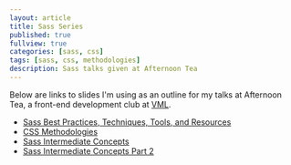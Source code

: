 ```yaml
---
layout: article
title: Sass Series
published: true
fullview: true
categories: [sass, css]
tags: [sass, css, methodologies]
description: Sass talks given at Afternoon Tea
---
```



Below are links to slides I'm using as an outline for my talks at Afternoon Tea, a front-end development club at [VML](http://www.vml.com).

* [Sass Best Practices, Techniques, Tools, and Resources](/slides/sass-best-practices-techniques-tools-resources/)
* [CSS Methodologies]()
* [Sass Intermediate Concepts]()
* [Sass Intermediate Concepts Part 2]()
